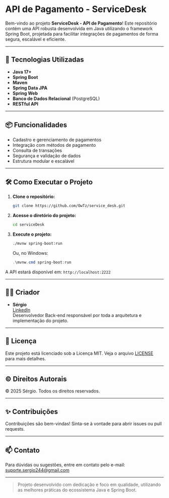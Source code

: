 # API de Pagamento - ServiceDesk

Bem-vindo ao projeto **ServiceDesk - API de Pagamento**! Este repositório contém uma API robusta desenvolvida em Java utilizando o framework Spring Boot, projetada para facilitar integrações de pagamentos de forma segura, escalável e eficiente.

---

## 🚀 Tecnologias Utilizadas

- **Java 17+**
- **Spring Boot**
- **Maven**
- **Spring Data JPA**
- **Spring Web**
- **Banco de Dados Relacional** (PostgreSQL)
- **RESTful API**

---

## 📦 Funcionalidades

- Cadastro e gerenciamento de pagamentos
- Integração com métodos de pagamento
- Consulta de transações
- Segurança e validação de dados
- Estrutura modular e escalável

---

## 🛠️ Como Executar o Projeto

1. **Clone o repositório:**
   ```bash
   git clone https://github.com/OwTz/service_desk.git
   ```
2. **Acesse o diretório do projeto:**
   ```bash
   cd serviceDesk
   ```
3. **Execute o projeto:**
   ```bash
   ./mvnw spring-boot:run
   ```
   Ou, no Windows:
   ```powershell
   .\mvnw.cmd spring-boot:run
   ```

A API estará disponível em: `http://localhost:2222`

---

## 👨‍💻 Criador

- **Sérgio**  
  [LinkedIn](https://www.linkedin.com/in/sergiomqs/)  
  Desenvolvedor Back-end responsável por toda a arquitetura e implementação do projeto.

---

## 📄 Licença

Este projeto está licenciado sob a Licença MIT. Veja o arquivo [LICENSE](LICENSE) para mais detalhes.

---

## © Direitos Autorais

© 2025 Sérgio. Todos os direitos reservados.

---

## ✨ Contribuições

Contribuições são bem-vindas! Sinta-se à vontade para abrir issues ou pull requests.

---

## 📫 Contato

Para dúvidas ou sugestões, entre em contato pelo e-mail: [suporte.sergio244@gmail.com](mailto:sergio244@gmail.com)

---

> Projeto desenvolvido com dedicação e foco em qualidade, utilizando as melhores práticas do ecossistema Java e Spring Boot.
